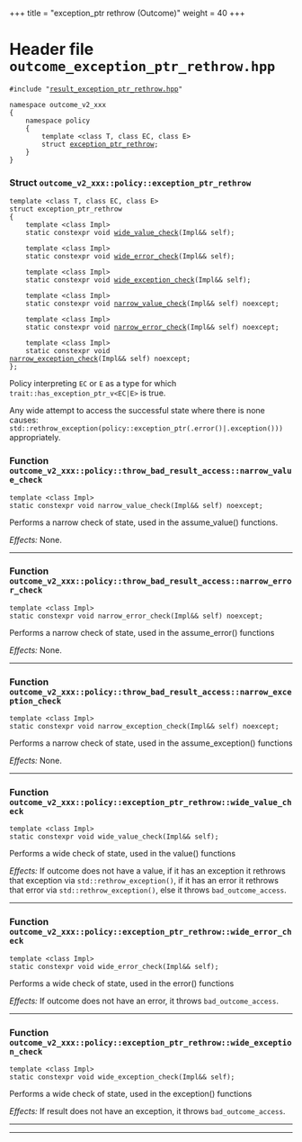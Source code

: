 +++
title = "exception_ptr rethrow (Outcome)"
weight = 40
+++
# Header file `outcome_exception_ptr_rethrow.hpp`

<span id="standardese-outcome_exception_ptr_rethrow-hpp"></span>

<pre><code class="standardese-language-cpp"><span class="pre">#include</span>&nbsp;<span class="pre">&quot;</span><a href="../result_exception_ptr_rethrow#standardese-result_exception_ptr_rethrow-hpp"><span class="typ dec var fun">result_exception_ptr_rethrow.hpp</span></a><span class="pre">&quot;</span>

<span class="kwd">namespace</span>&nbsp;<span class="typ dec var fun">outcome_v2_xxx</span>
<span class="pun">{</span>
&nbsp;&nbsp;&nbsp;&nbsp;<span class="kwd">namespace</span>&nbsp;<span class="typ dec var fun">policy</span>
&nbsp;&nbsp;&nbsp;&nbsp;<span class="pun">{</span>
&nbsp;&nbsp;&nbsp;&nbsp;&nbsp;&nbsp;&nbsp;&nbsp;<span class="kwd">template</span>&nbsp;<span class="pun">&lt;</span><span class="kwd">class</span>&nbsp;<span class="typ dec var fun">T</span><span class="pun">,</span>&nbsp;<span class="kwd">class</span>&nbsp;<span class="typ dec var fun">EC</span><span class="pun">,</span>&nbsp;<span class="kwd">class</span>&nbsp;<span class="typ dec var fun">E</span><span class="pun">&gt;</span>
&nbsp;&nbsp;&nbsp;&nbsp;&nbsp;&nbsp;&nbsp;&nbsp;<span class="kwd">struct</span> <a href="#standardese-outcome_v2_xxx__policy__exception_ptr_rethrow-T-EC-E-"><span class="typ dec var fun">exception_ptr_rethrow</span></a><span class="pun">;</span>
&nbsp;&nbsp;&nbsp;&nbsp;<span class="pun">}</span>
<span class="pun">}</span>
</code></pre>

<span id="standardese-outcome_v2_xxx"></span>

<span id="standardese-outcome_v2_xxx__policy"></span>

### Struct `outcome_v2_xxx::policy::exception_ptr_rethrow`

<span id="standardese-outcome_v2_xxx__policy__exception_ptr_rethrow-T-EC-E-"></span>

<pre><code class="standardese-language-cpp"><span class="kwd">template</span>&nbsp;<span class="pun">&lt;</span><span class="kwd">class</span>&nbsp;<span class="typ dec var fun">T</span><span class="pun">,</span>&nbsp;<span class="kwd">class</span>&nbsp;<span class="typ dec var fun">EC</span><span class="pun">,</span>&nbsp;<span class="kwd">class</span>&nbsp;<span class="typ dec var fun">E</span><span class="pun">&gt;</span>
<span class="kwd">struct</span>&nbsp;<span class="typ dec var fun">exception_ptr_rethrow</span>
<span class="pun">{</span>
&nbsp;&nbsp;&nbsp;&nbsp;<span class="kwd">template</span>&nbsp;<span class="pun">&lt;</span><span class="kwd">class</span>&nbsp;<span class="typ dec var fun">Impl</span><span class="pun">&gt;</span>
&nbsp;&nbsp;&nbsp;&nbsp;<span class="kwd">static</span>&nbsp;<span class="kwd">constexpr</span>&nbsp;<span class="kwd">void</span> <a href="#standardese-outcome_v2_xxx__policy__exception_ptr_rethrow-T-EC-E-__wide_value_check-Impl--Impl---"><span class="typ dec var fun">wide_value_check</span></a><span class="pun">(</span><span class="typ dec var fun">Impl</span><span class="pun">&amp;&amp;</span>&nbsp;<span class="typ dec var fun">self</span><span class="pun">)</span><span class="pun">;</span>

&nbsp;&nbsp;&nbsp;&nbsp;<span class="kwd">template</span>&nbsp;<span class="pun">&lt;</span><span class="kwd">class</span>&nbsp;<span class="typ dec var fun">Impl</span><span class="pun">&gt;</span>
&nbsp;&nbsp;&nbsp;&nbsp;<span class="kwd">static</span>&nbsp;<span class="kwd">constexpr</span>&nbsp;<span class="kwd">void</span> <a href="#standardese-outcome_v2_xxx__policy__exception_ptr_rethrow-T-EC-E-__wide_error_check-Impl--Impl---"><span class="typ dec var fun">wide_error_check</span></a><span class="pun">(</span><span class="typ dec var fun">Impl</span><span class="pun">&amp;&amp;</span>&nbsp;<span class="typ dec var fun">self</span><span class="pun">)</span><span class="pun">;</span>

&nbsp;&nbsp;&nbsp;&nbsp;<span class="kwd">template</span>&nbsp;<span class="pun">&lt;</span><span class="kwd">class</span>&nbsp;<span class="typ dec var fun">Impl</span><span class="pun">&gt;</span>
&nbsp;&nbsp;&nbsp;&nbsp;<span class="kwd">static</span>&nbsp;<span class="kwd">constexpr</span>&nbsp;<span class="kwd">void</span> <a href="#standardese-outcome_v2_xxx__policy__exception_ptr_rethrow-T-EC-E-__wide_exception_check-Impl--Impl---"><span class="typ dec var fun">wide_exception_check</span></a><span class="pun">(</span><span class="typ dec var fun">Impl</span><span class="pun">&amp;&amp;</span>&nbsp;<span class="typ dec var fun">self</span><span class="pun">)</span><span class="pun">;</span>

&nbsp;&nbsp;&nbsp;&nbsp;<span class="kwd">template</span>&nbsp;<span class="pun">&lt;</span><span class="kwd">class</span>&nbsp;<span class="typ dec var fun">Impl</span><span class="pun">&gt;</span>
&nbsp;&nbsp;&nbsp;&nbsp;<span class="kwd">static</span>&nbsp;<span class="kwd">constexpr</span>&nbsp;<span class="kwd">void</span> <a href="../result_exception_ptr_rethrow#standardese-outcome_v2_xxx__policy__detail__base__narrow_value_check-Impl--Impl---"><span class="typ dec var fun">narrow_value_check</span></a><span class="pun">(</span><span class="typ dec var fun">Impl</span><span class="pun">&amp;&amp;</span>&nbsp;<span class="typ dec var fun">self</span><span class="pun">)</span>&nbsp;<span class="kwd">noexcept</span><span class="pun">;</span>

&nbsp;&nbsp;&nbsp;&nbsp;<span class="kwd">template</span>&nbsp;<span class="pun">&lt;</span><span class="kwd">class</span>&nbsp;<span class="typ dec var fun">Impl</span><span class="pun">&gt;</span>
&nbsp;&nbsp;&nbsp;&nbsp;<span class="kwd">static</span>&nbsp;<span class="kwd">constexpr</span>&nbsp;<span class="kwd">void</span> <a href="../result_exception_ptr_rethrow#standardese-outcome_v2_xxx__policy__detail__base__narrow_error_check-Impl--Impl---"><span class="typ dec var fun">narrow_error_check</span></a><span class="pun">(</span><span class="typ dec var fun">Impl</span><span class="pun">&amp;&amp;</span>&nbsp;<span class="typ dec var fun">self</span><span class="pun">)</span>&nbsp;<span class="kwd">noexcept</span><span class="pun">;</span>

&nbsp;&nbsp;&nbsp;&nbsp;<span class="kwd">template</span>&nbsp;<span class="pun">&lt;</span><span class="kwd">class</span>&nbsp;<span class="typ dec var fun">Impl</span><span class="pun">&gt;</span>
&nbsp;&nbsp;&nbsp;&nbsp;<span class="kwd">static</span>&nbsp;<span class="kwd">constexpr</span>&nbsp;<span class="kwd">void</span> <a href="../result_exception_ptr_rethrow#standardese-outcome_v2_xxx__policy__detail__base__narrow_exception_check-Impl--Impl---"><span class="typ dec var fun">narrow_exception_check</span></a><span class="pun">(</span><span class="typ dec var fun">Impl</span><span class="pun">&amp;&amp;</span>&nbsp;<span class="typ dec var fun">self</span><span class="pun">)</span>&nbsp;<span class="kwd">noexcept</span><span class="pun">;</span>
<span class="pun">};</span>
</code></pre>

Policy interpreting `EC` or `E` as a type for which `trait::has_exception_ptr_v<EC|E>` is true.

Any wide attempt to access the successful state where there is none causes: `std::rethrow_exception(policy::exception_ptr(.error()|.exception()))` appropriately.

### Function `outcome_v2_xxx::policy::throw_bad_result_access::narrow_value_check`

<span id="standardese-outcome_v2_xxx__policy__detail__base__narrow_value_check-Impl--Impl---"></span>

<pre><code class="standardese-language-cpp"><span class="kwd">template</span>&nbsp;<span class="pun">&lt;</span><span class="kwd">class</span>&nbsp;<span class="typ dec var fun">Impl</span><span class="pun">&gt;</span>
<span class="kwd">static</span>&nbsp;<span class="kwd">constexpr</span>&nbsp;<span class="kwd">void</span>&nbsp;<span class="typ dec var fun">narrow_value_check</span><span class="pun">(</span><span class="typ dec var fun">Impl</span><span class="pun">&amp;&amp;</span>&nbsp;<span class="typ dec var fun">self</span><span class="pun">)</span>&nbsp;<span class="kwd">noexcept</span><span class="pun">;</span>
</code></pre>

Performs a narrow check of state, used in the assume\_value() functions.

*Effects:* None.

-----

### Function `outcome_v2_xxx::policy::throw_bad_result_access::narrow_error_check`

<span id="standardese-outcome_v2_xxx__policy__detail__base__narrow_error_check-Impl--Impl---"></span>

<pre><code class="standardese-language-cpp"><span class="kwd">template</span>&nbsp;<span class="pun">&lt;</span><span class="kwd">class</span>&nbsp;<span class="typ dec var fun">Impl</span><span class="pun">&gt;</span>
<span class="kwd">static</span>&nbsp;<span class="kwd">constexpr</span>&nbsp;<span class="kwd">void</span>&nbsp;<span class="typ dec var fun">narrow_error_check</span><span class="pun">(</span><span class="typ dec var fun">Impl</span><span class="pun">&amp;&amp;</span>&nbsp;<span class="typ dec var fun">self</span><span class="pun">)</span>&nbsp;<span class="kwd">noexcept</span><span class="pun">;</span>
</code></pre>

Performs a narrow check of state, used in the assume\_error() functions

*Effects:* None.

-----

### Function `outcome_v2_xxx::policy::throw_bad_result_access::narrow_exception_check`

<span id="standardese-outcome_v2_xxx__policy__detail__base__narrow_exception_check-Impl--Impl---"></span>

<pre><code class="standardese-language-cpp"><span class="kwd">template</span>&nbsp;<span class="pun">&lt;</span><span class="kwd">class</span>&nbsp;<span class="typ dec var fun">Impl</span><span class="pun">&gt;</span>
<span class="kwd">static</span>&nbsp;<span class="kwd">constexpr</span>&nbsp;<span class="kwd">void</span>&nbsp;<span class="typ dec var fun">narrow_exception_check</span><span class="pun">(</span><span class="typ dec var fun">Impl</span><span class="pun">&amp;&amp;</span>&nbsp;<span class="typ dec var fun">self</span><span class="pun">)</span>&nbsp;<span class="kwd">noexcept</span><span class="pun">;</span>
</code></pre>

Performs a narrow check of state, used in the assume\_exception() functions

*Effects:* None.

-----

### Function `outcome_v2_xxx::policy::exception_ptr_rethrow::wide_value_check`

<span id="standardese-outcome_v2_xxx__policy__exception_ptr_rethrow-T-EC-E-__wide_value_check-Impl--Impl---"></span>

<pre><code class="standardese-language-cpp"><span class="kwd">template</span>&nbsp;<span class="pun">&lt;</span><span class="kwd">class</span>&nbsp;<span class="typ dec var fun">Impl</span><span class="pun">&gt;</span>
<span class="kwd">static</span>&nbsp;<span class="kwd">constexpr</span>&nbsp;<span class="kwd">void</span>&nbsp;<span class="typ dec var fun">wide_value_check</span><span class="pun">(</span><span class="typ dec var fun">Impl</span><span class="pun">&amp;&amp;</span>&nbsp;<span class="typ dec var fun">self</span><span class="pun">)</span><span class="pun">;</span>
</code></pre>

Performs a wide check of state, used in the value() functions

*Effects:* If outcome does not have a value, if it has an exception it rethrows that exception via `std::rethrow_exception()`, if it has an error it rethrows that error via `std::rethrow_exception()`, else it throws `bad_outcome_access`.

-----

### Function `outcome_v2_xxx::policy::exception_ptr_rethrow::wide_error_check`

<span id="standardese-outcome_v2_xxx__policy__exception_ptr_rethrow-T-EC-E-__wide_error_check-Impl--Impl---"></span>

<pre><code class="standardese-language-cpp"><span class="kwd">template</span>&nbsp;<span class="pun">&lt;</span><span class="kwd">class</span>&nbsp;<span class="typ dec var fun">Impl</span><span class="pun">&gt;</span>
<span class="kwd">static</span>&nbsp;<span class="kwd">constexpr</span>&nbsp;<span class="kwd">void</span>&nbsp;<span class="typ dec var fun">wide_error_check</span><span class="pun">(</span><span class="typ dec var fun">Impl</span><span class="pun">&amp;&amp;</span>&nbsp;<span class="typ dec var fun">self</span><span class="pun">)</span><span class="pun">;</span>
</code></pre>

Performs a wide check of state, used in the error() functions

*Effects:* If outcome does not have an error, it throws `bad_outcome_access`.

-----

### Function `outcome_v2_xxx::policy::exception_ptr_rethrow::wide_exception_check`

<span id="standardese-outcome_v2_xxx__policy__exception_ptr_rethrow-T-EC-E-__wide_exception_check-Impl--Impl---"></span>

<pre><code class="standardese-language-cpp"><span class="kwd">template</span>&nbsp;<span class="pun">&lt;</span><span class="kwd">class</span>&nbsp;<span class="typ dec var fun">Impl</span><span class="pun">&gt;</span>
<span class="kwd">static</span>&nbsp;<span class="kwd">constexpr</span>&nbsp;<span class="kwd">void</span>&nbsp;<span class="typ dec var fun">wide_exception_check</span><span class="pun">(</span><span class="typ dec var fun">Impl</span><span class="pun">&amp;&amp;</span>&nbsp;<span class="typ dec var fun">self</span><span class="pun">)</span><span class="pun">;</span>
</code></pre>

Performs a wide check of state, used in the exception() functions

*Effects:* If result does not have an exception, it throws `bad_outcome_access`.

-----

-----
